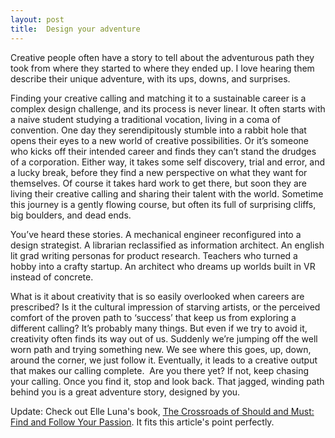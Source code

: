 ```yaml
---
layout: post
title:  Design your adventure
---
```


Creative people often have a story to tell about the adventurous path they took from where they started to where they ended up. I love hearing them describe their unique adventure, with its ups, downs, and surprises.

Finding your creative calling and matching it to a sustainable career is a complex design challenge, and its process is never linear. It often starts with a naive student studying a traditional vocation, living in a coma of convention. One day they serendipitously stumble into a rabbit hole that opens their eyes to a new world of creative possibilities. Or it’s someone who kicks off their intended career and finds they can’t stand the drudges of a corporation. Either way, it takes some self discovery, trial and error, and a lucky break, before they find a new perspective on what they want for themselves. Of course it takes hard work to get there, but soon they are living their creative calling and sharing their talent with the world. Sometime this journey is a gently flowing course, but often its full of surprising cliffs, big boulders, and dead ends.

You’ve heard these stories. A mechanical engineer reconfigured into a design strategist. A librarian reclassified as information architect. An english lit grad writing personas for product research. Teachers who turned a hobby into a crafty startup. An architect who dreams up worlds built in VR instead of concrete.

What is it about creativity that is so easily overlooked when careers are prescribed? Is it the cultural impression of starving artists, or the perceived comfort of the proven path to ‘success’ that keep us from exploring a different calling? It’s probably many things. But even if we try to avoid it, creativity often finds its way out of us. Suddenly we’re jumping off the well worn path and trying something new. We see where this goes, up, down, around the corner, we just follow it. Eventually, it leads to a creative output that makes our calling complete.
 Are you there yet? If not, keep chasing your calling. Once you find it, stop and look back. That jagged, winding path behind you is a great adventure story, designed by you.

Update: 
Check out Elle Luna's book, [The Crossroads of Should and Must: Find and Follow Your Passion](http://smile.amazon.com/Crossroads-Should-Must-Follow-Passion/dp/0761184880/ref=sr_1_1?s=digital-text&ie=UTF8&qid=1454826106&sr=8-1&keywords=choose+must). It fits this article's point perfectly.